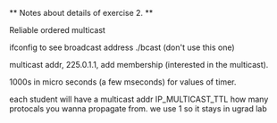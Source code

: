 ** Notes about details of exercise 2. ** 


Reliable ordered multicast 

ifconfig to see broadcast address
./bcast (don't use this one)

multicast addr, 225.0.1.1, add membership (interested in the multicast).

1000s in micro seconds (a few mseconds) for values of timer.

each student will have a multicast addr 
IP_MULTICAST_TTL how many protocals you wanna propagate from. we use 1 so it stays in ugrad lab 
